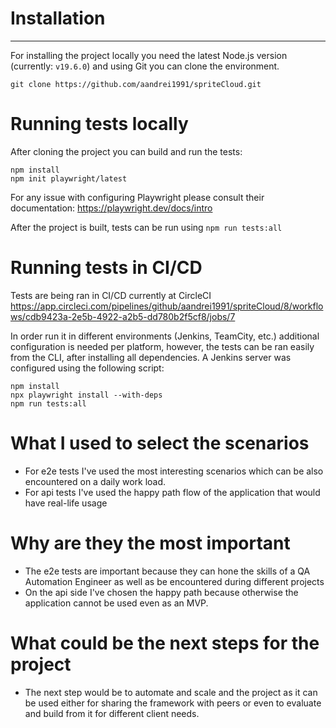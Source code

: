 # Installation
---
For installing the project locally you need the latest Node.js version (currently: `v19.6.0`) and using Git you can clone the environment.
```
git clone https://github.com/aandrei1991/spriteCloud.git
```

# Running tests locally
After cloning the project you can build and run the tests:
```
npm install
npm init playwright/latest
```
For any issue with configuring Playwright please consult their documentation: https://playwright.dev/docs/intro

After the project is built, tests can be run using `npm run tests:all`

# Running tests in CI/CD
Tests are being ran in CI/CD currently at CircleCI https://app.circleci.com/pipelines/github/aandrei1991/spriteCloud/8/workflows/cdb9423a-2e5b-4922-a2b5-dd780b2f5cf8/jobs/7

In order run it in different environments (Jenkins, TeamCity, etc.) additional configuration is needed per platform, however, the tests can be ran easily from the CLI, after installing all dependencies. A Jenkins server was configured using the following script:
```
npm install
npx playwright install --with-deps 
npm run tests:all
```
# What I used to select the scenarios
- For e2e tests I've used the most interesting scenarios which can be also encountered on a daily work load.
- For api tests I've used the happy path flow of the application that would have real-life usage
  
# Why are they the most important
- The e2e tests are important because they can hone the skills of a QA Automation Engineer as well as be encountered during different projects
- On the api side I've chosen the happy path because otherwise the application cannot be used even as an MVP.
  
# What could be the next steps for the project
- The next step would be to automate and scale and the project as it can be used either for sharing the framework with peers or even to evaluate and build from it for different client needs.
